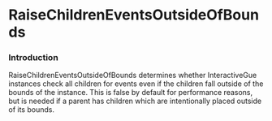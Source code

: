 # RaiseChildrenEventsOutsideOfBounds

### Introduction

RaiseChildrenEventsOutsideOfBounds determines whether InteractiveGue instances check all children for events even if the children fall outside of the bounds of the instance. This is false by default for performance reasons, but is needed if a parent has children which are intentionally placed outside of its bounds.
